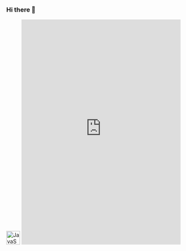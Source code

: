 ### Hi there 👋
<img src="https://onedrive.live.com/embed?resid=AF842E3C486AD93A%211675&amp;authkey=%21AGGJqa7Z2dAea7M&amp;em=2&amp;wdStartOn=1" width="36" height="36" alt="JavaScript" />
<iframe src="https://onedrive.live.com/embed?resid=AF842E3C486AD93A%211675&amp;authkey=%21AGGJqa7Z2dAea7M&amp;em=2&amp;wdStartOn=1" width="420px" height="594px" frameborder="0">This is an embedded <a target="_blank" href="https://office.com">Microsoft Office</a> PDF, powered by <a target="_blank" href="https://office.com/webapps">Office</a>.</iframe>
<!--
**mhmd3397/mhmd3397** is a ✨ _special_ ✨ repository because its `README.md` (this file) appears on your GitHub profile.

Here are some ideas to get you started:

- 🔭 I’m currently working on ...
- 🌱 I’m currently learning ...
- 👯 I’m looking to collaborate on ...
- 🤔 I’m looking for help with ...
- 💬 Ask me about ...
- 📫 How to reach me: ...
- 😄 Pronouns: ...
- ⚡ Fun fact: ...
-->
